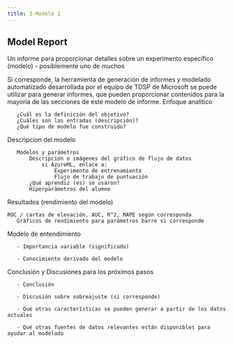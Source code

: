 ```yaml
---
title: 3-Modelo 1
---
```


## Model Report

Un informe para proporcionar detalles sobre un experimento específico (modelo) - posiblemente uno de muchos

Si corresponde, la herramienta de generación de informes y modelado automatizado desarrollada por el equipo de TDSP de Microsoft se puede utilizar para generar informes, que pueden proporcionar contenidos para la mayoría de las secciones de este modelo de informe.
Enfoque analítico
 ```
    ¿Cuál es la definición del objetivo?
    ¿Cuáles son las entradas (descripción)?
    ¿Qué tipo de modelo fue construido?
 ```
Descripcion del modelo
 ```
    Modelos y parámetros
        Descripción o imágenes del gráfico de flujo de datos
            si AzureML, enlace a:
                Experimento de entrenamiento
                Flujo de trabajo de puntuación
        ¿Qué aprendiz (es) se usaron?
        Hiperparámetros del alumno
 ```
Resultados (rendimiento del modelo)
 ```
ROC / cartas de elevación, AUC, R^2, MAPE según corresponda
    Gráficos de rendimiento para parámetros barre si corresponde
 ```
Modelo de entendimiento
 ```
    - Importancia variable (significado)

    - Conocimiento derivado del modelo
 ```
Conclusión y Discusiones para los próximos pasos
 ```
    - Conclusión

    - Discusión sobre sobreajuste (si corresponde)

    - Qué otras características se pueden generar a partir de los datos actuales

    - Qué otras fuentes de datos relevantes están disponibles para ayudar al modelado
```